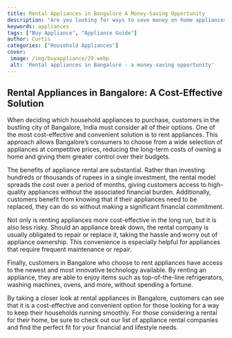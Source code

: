 ```yaml
---
title: Rental Appliances in Bangalore A Money-Saving Opportunity
description: "Are you looking for ways to save money on home appliances in Bangalore Find out how you can save money by renting appliances for your home in this blog post"
keywords: appliances
tags: ["Buy Appliance", "Appliance Guide"]
author: Curtis
categories: ["Household Appliances"]
cover: 
 image: /img/buyappliance/29.webp
 alt: 'Rental appliances in Bangalore - a money-saving opportunity'
---
```

## Rental Appliances in Bangalore: A Cost-Effective Solution

When deciding which household appliances to purchase, customers in the bustling city of Bangalore, India must consider all of their options. One of the most cost-effective and convenient solution is to rent appliances. This approach allows Bangalore’s consumers to choose from a wide selection of appliances at competitive prices, reducing the long-term costs of owning a home and giving them greater control over their budgets.

The benefits of appliance rental are substantial. Rather than investing hundreds or thousands of rupees in a single investment, the rental model spreads the cost over a period of months, giving customers access to high-quality appliances without the associated financial burden. Additionally, customers benefit from knowing that if their appliances need to be replaced, they can do so without making a significant financial commitment.

Not only is renting appliances more cost-effective in the long run, but it is also less risky. Should an appliance break down, the rental company is usually obligated to repair or replace it, taking the hassle and worry out of appliance ownership. This convenience is especially helpful for appliances that require frequent maintenance or repair.

Finally, customers in Bangalore who choose to rent appliances have access to the newest and most innovative technology available. By renting an appliance, they are able to enjoy items such as top-of-the-line refrigerators, washing machines, ovens, and more, without spending a fortune.

By taking a closer look at rental appliances in Bangalore, customers can see that it is a cost-effective and convenient option for those looking for a way to keep their households running smoothly. For those considering a rental for their home, be sure to check out our list of appliance rental companies and find the perfect fit for your financial and lifestyle needs.
